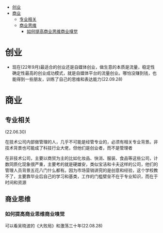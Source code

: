 - [创业](#创业)
- [商业](#商业)
	- [专业相关](#专业相关)
	- [商业思维](#商业思维)
		- [如何提高商业思维商业嗅觉](#如何提高商业思维商业嗅觉)

# 创业

* 现在(22年9月)最适合的创业还是自媒体创业，做生意的本质是流量，稳定性确定性最高的创业成功模式，就是自媒体平台的流量创业。哪怕没赚到钱，也能得到一些朋友，训练了自己的思维和表达能力(22.09.28)

# 商业

## 专业相关

(22.06.30)

在技术公司内部做管理的人，几乎不可能是经管专业的，必须有相关专业背景。非技术背景也可能成了科技行业大佬，但他们是创业者，而不是管理者

在非技术公司，主要以商贸为主的比如化妆品、快消、服装、食品等这些公司，计数同质化现象很严重，主要考的就是硬雄安，类似宝洁和卡夫这样的公司，他们的管理人员背景五花八门什么都有。因为市场营销讲究的是创意和经验，这个学校教不了，主要靠毕业后自己的学习和基类，工作的门槛壁垒不在于专业知识，而在于时间和资源

## 商业思维

### 如何提高商业思维商业嗅觉

可以看吴晓波的《大败局》和激荡三十年(22.08.28)
